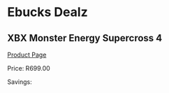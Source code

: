 
# Ebucks Dealz
## XBX Monster Energy Supercross 4
[Product Page](https://www.ebucks.com/web/shop/productSelected.do?prodId=1149771753&catId=365757697)

Price: R699.00

Savings: 


	